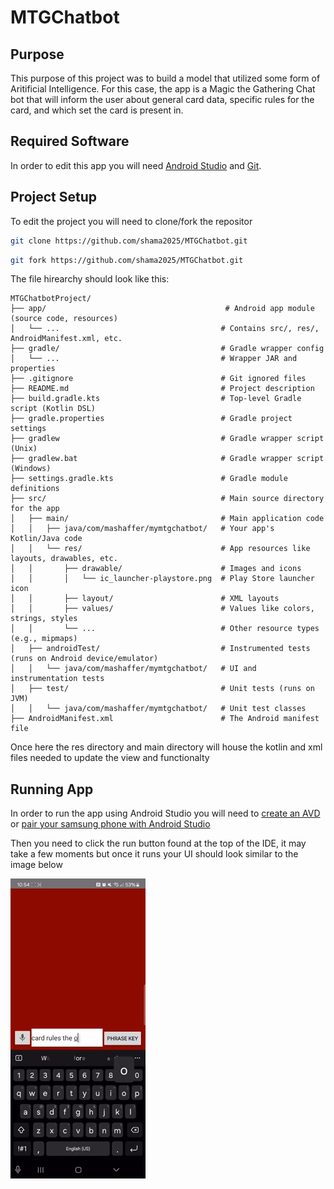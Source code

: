 # MTGChatbot

## Purpose
This purpose of this project was to build a model that utilized some form of Aritificial Intelligence. For this case, the app is a Magic the Gathering Chat bot that will inform the user about general card data, specific rules for the card, and which set the card is present in.

## Required Software
In order to edit this app you will need [Android Studio](https://developer.android.com/studio?gad_source=1&gbraid=0AAAAAC-IOZkRzVkn0T9vu-nf8JLBf_Npv&gclid=CjwKCAjwn6LABhBSEiwAsNJrjsjog51mW--a_QL9c6xkyRMb3EgyC82dCQrEod5DDqDwcQY-nwiChhoC7uMQAvD_BwE&gclsrc=aw.ds) and [Git](https://git-scm.com/).

## Project Setup
To edit the project you will need to clone/fork the repositor
```sh
git clone https://github.com/shama2025/MTGChatbot.git
```
```sh
git fork https://github.com/shama2025/MTGChatbot.git
```
The file hirearchy should look like this:
```
MTGChatbotProject/
├── app/                                        # Android app module (source code, resources)
│   └── ...                                    # Contains src/, res/, AndroidManifest.xml, etc.
├── gradle/                                    # Gradle wrapper config
│   └── ...                                    # Wrapper JAR and properties
├── .gitignore                                 # Git ignored files
├── README.md                                  # Project description
├── build.gradle.kts                           # Top-level Gradle script (Kotlin DSL)
├── gradle.properties                          # Gradle project settings
├── gradlew                                    # Gradle wrapper script (Unix)
├── gradlew.bat                                # Gradle wrapper script (Windows)
├── settings.gradle.kts                        # Gradle module definitions
├── src/                                       # Main source directory for the app
│   ├── main/                                  # Main application code
│   │   ├── java/com/mashaffer/mymtgchatbot/   # Your app's Kotlin/Java code
│   │   └── res/                               # App resources like layouts, drawables, etc.
│   │       ├── drawable/                      # Images and icons
│   │       │   └── ic_launcher-playstore.png  # Play Store launcher icon
│   │       ├── layout/                        # XML layouts
│   │       ├── values/                        # Values like colors, strings, styles
│   │       └── ...                            # Other resource types (e.g., mipmaps)
│   ├── androidTest/                           # Instrumented tests (runs on Android device/emulator)
│   │   └── java/com/mashaffer/mymtgchatbot/   # UI and instrumentation tests
│   ├── test/                                  # Unit tests (runs on JVM)
│   │   └── java/com/mashaffer/mymtgchatbot/   # Unit test classes
├── AndroidManifest.xml                        # The Android manifest file

```

Once here the res directory and main directory will house the kotlin and xml files needed to update the view and functionalty

## Running App
In order to run the app using Android Studio you will need to [create an AVD](https://developer.android.com/studio/run/managing-avds) or [pair your samsung phone with Android Studio](https://developer.android.com/codelabs/basic-android-kotlin-compose-connect-device#0)

Then you need to click the run button found at the top of the IDE, it may take a few moments but once it runs your UI should look similar to the image below

![appMainActivity](assets/appMainActivity.gif)

